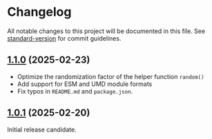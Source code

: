 # Changelog

All notable changes to this project will be documented in this file.
See [standard-version](https://github.com/conventional-changelog/standard-version)
for commit guidelines.

## [1.1.0] (2025-02-23)

- Optimize the randomization factor of the helper function `random()`
- Add support for ESM and UMD module formats
- Fix typos in `README.md` and `package.json`.

## [1.0.1] (2025-02-20)

Initial release candidate.

<!-- References -->

[1.1.0]: https://www.npmjs.com/package/@udlearn/genpass/v/1.1.0
[1.0.1]: https://www.npmjs.com/package/@udlearn/genpass/v/1.0.1
